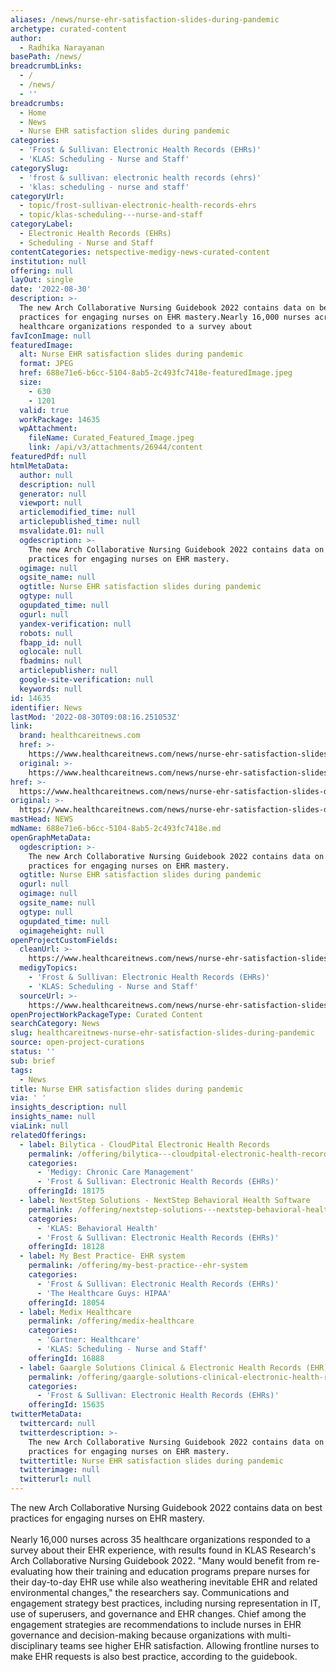 ```yaml
---
aliases: /news/nurse-ehr-satisfaction-slides-during-pandemic
archetype: curated-content
author:
  - Radhika Narayanan
basePath: /news/
breadcrumbLinks:
  - /
  - /news/
  - ''
breadcrumbs:
  - Home
  - News
  - Nurse EHR satisfaction slides during pandemic
categories:
  - 'Frost & Sullivan: Electronic Health Records (EHRs)'
  - 'KLAS: Scheduling - Nurse and Staff'
categorySlug:
  - 'frost & sullivan: electronic health records (ehrs)'
  - 'klas: scheduling - nurse and staff'
categoryUrl:
  - topic/frost-sullivan-electronic-health-records-ehrs
  - topic/klas-scheduling---nurse-and-staff
categoryLabel:
  - Electronic Health Records (EHRs)
  - Scheduling - Nurse and Staff
contentCategories: netspective-medigy-news-curated-content
institution: null
offering: null
layOut: single
date: '2022-08-30'
description: >-
  The new Arch Collaborative Nursing Guidebook 2022 contains data on best
  practices for engaging nurses on EHR mastery.Nearly 16,000 nurses across 35
  healthcare organizations responded to a survey about
favIconImage: null
featuredImage:
  alt: Nurse EHR satisfaction slides during pandemic
  format: JPEG
  href: 688e71e6-b6cc-5104-8ab5-2c493fc7418e-featuredImage.jpeg
  size:
    - 630
    - 1201
  valid: true
  workPackage: 14635
  wpAttachment:
    fileName: Curated_Featured_Image.jpeg
    link: /api/v3/attachments/26944/content
featuredPdf: null
htmlMetaData:
  author: null
  description: null
  generator: null
  viewport: null
  articlemodified_time: null
  articlepublished_time: null
  msvalidate.01: null
  ogdescription: >-
    The new Arch Collaborative Nursing Guidebook 2022 contains data on best
    practices for engaging nurses on EHR mastery.
  ogimage: null
  ogsite_name: null
  ogtitle: Nurse EHR satisfaction slides during pandemic
  ogtype: null
  ogupdated_time: null
  ogurl: null
  yandex-verification: null
  robots: null
  fbapp_id: null
  oglocale: null
  fbadmins: null
  articlepublisher: null
  google-site-verification: null
  keywords: null
id: 14635
identifier: News
lastMod: '2022-08-30T09:08:16.251053Z'
link:
  brand: healthcareitnews.com
  href: >-
    https://www.healthcareitnews.com/news/nurse-ehr-satisfaction-slides-during-pandemic
  original: >-
    https://www.healthcareitnews.com/news/nurse-ehr-satisfaction-slides-during-pandemic
href: >-
  https://www.healthcareitnews.com/news/nurse-ehr-satisfaction-slides-during-pandemic
original: >-
  https://www.healthcareitnews.com/news/nurse-ehr-satisfaction-slides-during-pandemic
mastHead: NEWS
mdName: 688e71e6-b6cc-5104-8ab5-2c493fc7418e.md
openGraphMetaData:
  ogdescription: >-
    The new Arch Collaborative Nursing Guidebook 2022 contains data on best
    practices for engaging nurses on EHR mastery.
  ogtitle: Nurse EHR satisfaction slides during pandemic
  ogurl: null
  ogimage: null
  ogsite_name: null
  ogtype: null
  ogupdated_time: null
  ogimageheight: null
openProjectCustomFields:
  cleanUrl: >-
    https://www.healthcareitnews.com/news/nurse-ehr-satisfaction-slides-during-pandemic
  medigyTopics:
    - 'Frost & Sullivan: Electronic Health Records (EHRs)'
    - 'KLAS: Scheduling - Nurse and Staff'
  sourceUrl: >-
    https://www.healthcareitnews.com/news/nurse-ehr-satisfaction-slides-during-pandemic
openProjectWorkPackageType: Curated Content
searchCategory: News
slug: healthcareitnews-nurse-ehr-satisfaction-slides-during-pandemic
source: open-project-curations
status: ''
sub: brief
tags:
  - News
title: Nurse EHR satisfaction slides during pandemic
via: ' '
insights_description: null
insights_name: null
viaLink: null
relatedOfferings:
  - label: Bilytica - CloudPital Electronic Health Records
    permalink: /offering/bilytica---cloudpital-electronic-health-records
    categories:
      - 'Medigy: Chronic Care Management'
      - 'Frost & Sullivan: Electronic Health Records (EHRs)'
    offeringId: 18175
  - label: NextStep Solutions - NextStep Behavioral Health Software
    permalink: /offering/nextstep-solutions---nextstep-behavioral-health-software
    categories:
      - 'KLAS: Behavioral Health'
      - 'Frost & Sullivan: Electronic Health Records (EHRs)'
    offeringId: 18128
  - label: My Best Practice- EHR system
    permalink: /offering/my-best-practice--ehr-system
    categories:
      - 'Frost & Sullivan: Electronic Health Records (EHRs)'
      - 'The Healthcare Guys: HIPAA'
    offeringId: 18054
  - label: Medix Healthcare
    permalink: /offering/medix-healthcare
    categories:
      - 'Gartner: Healthcare'
      - 'KLAS: Scheduling - Nurse and Staff'
    offeringId: 16888
  - label: Gaargle Solutions Clinical & Electronic Health Records (EHR)
    permalink: /offering/gaargle-solutions-clinical-electronic-health-records-ehr
    categories:
      - 'Frost & Sullivan: Electronic Health Records (EHRs)'
    offeringId: 15635
twitterMetaData:
  twittercard: null
  twitterdescription: >-
    The new Arch Collaborative Nursing Guidebook 2022 contains data on best
    practices for engaging nurses on EHR mastery.
  twittertitle: Nurse EHR satisfaction slides during pandemic
  twitterimage: null
  twitterurl: null
---
```

<p>The new Arch Collaborative Nursing Guidebook 2022 contains data on best practices for engaging nurses on EHR mastery.<br><br>Nearly 16,000 nurses across 35 healthcare organizations responded to a survey about their EHR experience, with results found in KLAS Research's Arch Collaborative Nursing Guidebook 2022.
"Many would benefit from re-evaluating how their training and education programs prepare nurses for their day-to-day EHR use while also weathering inevitable EHR and related environmental changes," the researchers say.
Communications and engagement strategy best practices, including nursing representation in IT, use of superusers, and governance and EHR changes.
Chief among the engagement strategies are recommendations to include nurses in EHR governance and decision-making because organizations with multi-disciplinary teams see higher EHR satisfaction.
Allowing frontline nurses to make EHR requests is also best practice, according to the guidebook.</p>